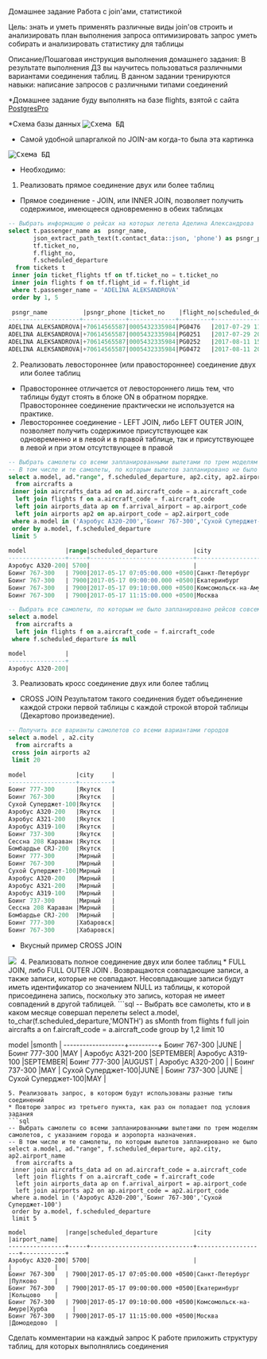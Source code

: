 Домашнее задание
Работа с join'ами, статистикой

Цель:
знать и уметь применять различные виды join'ов
строить и анализировать план выполнения запроса
оптимизировать запрос
уметь собирать и анализировать статистику для таблицы

Описание/Пошаговая инструкция выполнения домашнего задания:
В результате выполнения ДЗ вы научитесь пользоваться
различными вариантами соединения таблиц.
В данном задании тренируются навыки: написание запросов с различными типами соединений

*Домашнее задание буду выполнять на базе flights, взятой с сайта [PostgresPro](https://postgrespro.ru/education/demodb)

*Схема базы данных
<kbd>
  <img src="https://github.com/AleksMinin/otus-pgsql-dba-dev/raw/main/HomeWork_13/images/schema_db.jpg" alt="Схема БД" caption="Схема БД"/>
</kbd>

* Самой удобной шпаргалкой по JOIN-ам когда-то была эта картинка
<kbd>
  <img src="https://github.com/AleksMinin/otus-pgsql-dba-dev/raw/main/HomeWork_13/images/SQL_JOINS.png" alt="Схема БД" caption="Схема БД"/>
</kbd>

* Необходимо:
1. Реализовать прямое соединение двух или более таблиц
* Прямое соединение - JOIN, или INNER JOIN, позволяет получить содержимое, имеющееся одновременно в обеих таблицах
```sql
-- Выбрать информацию о рейсах на которых летела Аделина Александрова
select t.passenger_name as  psngr_name,
       json_extract_path_text(t.contact_data::json, 'phone') as psngr_phone,
       tf.ticket_no,
       f.flight_no,
       f.scheduled_departure
  from tickets t  
 inner join ticket_flights tf on tf.ticket_no = t.ticket_no
 inner join flights f on tf.flight_id = f.flight_id
 where t.passenger_name = 'ADELINA ALEKSANDROVA'
 order by 1, 5
 
 psngr_name          |psngr_phone |ticket_no    |flight_no|scheduled_departure          |
--------------------+------------+-------------+---------+-----------------------------+
ADELINA ALEKSANDROVA|+70614565587|0005432335984|PG0476   |2017-07-29 11:45:00.000 +0500|
ADELINA ALEKSANDROVA|+70614565587|0005432335984|PG0251   |2017-07-29 20:05:00.000 +0500|
ADELINA ALEKSANDROVA|+70614565587|0005432335984|PG0252   |2017-08-11 15:05:00.000 +0500|
ADELINA ALEKSANDROVA|+70614565587|0005432335984|PG0472   |2017-08-11 20:30:00.000 +0500|
```


2. Реализовать левостороннее (или правостороннее) соединение двух или более таблиц
* Правостороннее отличается от левостороннего лишь тем, что таблицы будут стоять в блоке ON в обратном порядке. Правостороннее соединение практически не используется на практике.
* Левостороннее соединение - LEFT JOIN, либо LEFT OUTER JOIN, позволяет получить содержимое присутствующее как одновременно и в левой и в правой таблице, так и присутствующее в левой и при этом отсутствующее в правой
```sql
-- Выбрать самолеты со всеми запланированными вылетами по трем моделям самолетов, с указанием города и аэропорта назначения.
-- В том числе и те самолеты, по которым вылетов запланировано не было
select a.model, ad."range", f.scheduled_departure, ap2.city, ap2.airport_name
  from aircrafts a
 inner join aircrafts_data ad on ad.aircraft_code = a.aircraft_code
  left join flights f on a.aircraft_code = f.aircraft_code
  left join airports_data ap on f.arrival_airport = ap.airport_code
  left join airports ap2 on ap.airport_code = ap2.airport_code
 where a.model in ('Аэробус A320-200','Боинг 767-300','Сухой Суперджет-100')
 order by a.model, f.scheduled_departure
 limit 5
  
model           |range|scheduled_departure          |city                |airport_name|
----------------+-----+-----------------------------+--------------------+------------+
Аэробус A320-200| 5700|                             |                    |            |
Боинг 767-300   | 7900|2017-05-17 07:05:00.000 +0500|Санкт-Петербург     |Пулково     |
Боинг 767-300   | 7900|2017-05-17 09:00:00.000 +0500|Екатеринбург        |Кольцово    |
Боинг 767-300   | 7900|2017-05-17 09:10:00.000 +0500|Комсомольск-на-Амуре|Хурба       |
Боинг 767-300   | 7900|2017-05-17 11:15:00.000 +0500|Москва              |Домодедово  |  

-- Выбрать все самолеты, по которым не было запланировано рейсов совсем (самолет еще не использовался)
select a.model
  from aircrafts a
  left join flights f on a.aircraft_code = f.aircraft_code
 where f.scheduled_departure is null

model           |
----------------+
Аэробус A320-200|  
``` 
3. Реализовать кросс соединение двух или более таблиц
* CROSS JOIN Результатом такого соединения будет объединение каждой строки первой таблицы с каждой строкой второй таблицы (Декартово произведение).
```sql
-- Получить все варианты самолетов со всеми вариантами городов
select a.model , a2.city 
  from aircrafts a 
 cross join airports a2 
 limit 20
 
model              |city     |
-------------------+---------+
Боинг 777-300      |Якутск   |
Боинг 767-300      |Якутск   |
Сухой Суперджет-100|Якутск   |
Аэробус A320-200   |Якутск   |
Аэробус A321-200   |Якутск   |
Аэробус A319-100   |Якутск   |
Боинг 737-300      |Якутск   |
Сессна 208 Караван |Якутск   |
Бомбардье CRJ-200  |Якутск   |
Боинг 777-300      |Мирный   |
Боинг 767-300      |Мирный   |
Сухой Суперджет-100|Мирный   |
Аэробус A320-200   |Мирный   |
Аэробус A321-200   |Мирный   |
Аэробус A319-100   |Мирный   |
Боинг 737-300      |Мирный   |
Сессна 208 Караван |Мирный   |
Бомбардье CRJ-200  |Мирный   |
Боинг 777-300      |Хабаровск|
Боинг 767-300      |Хабаровск| 
```
* Вкусный пример CROSS JOIN
<kbd>
  <img src="https://github.com/AleksMinin/otus-pgsql-dba-dev/raw/main/HomeWork_13/images/dinner.png"/>
</kbd>
4. Реализовать полное соединение двух или более таблиц
* FULL JOIN, либо FULL OUTER JOIN . Возвращаются совпадающие записи, а также записи, которые не совпадают. Несовпадающие записи будут иметь идентификатор со значением NULL из таблицы, к которой присоединена запись, поскольку это запись, которая не имеет совпадений в другой таблицей.
```sql
-- Выбрать все самолеты, кто и в каком месяце совершал перелеты
select a.model, to_char(f.scheduled_departure,'MONTH') as sMonth
  from flights f
  full join aircrafts a on f.aircraft_code = a.aircraft_code
 group by 1,2 
 limit 10
 
 model              |smonth   |
-------------------+---------+
Боинг 767-300      |JUNE     |
Боинг 777-300      |MAY      |
Аэробус A321-200   |SEPTEMBER|
Аэробус A319-100   |SEPTEMBER|
Боинг 777-300      |AUGUST   |
Аэробус A320-200   |         |
Боинг 737-300      |MAY      |
Сухой Суперджет-100|JUNE     |
Боинг 737-300      |JUNE     |
Сухой Суперджет-100|MAY      |
```
5. Реализовать запрос, в котором будут использованы разные типы соединений
* Повторю запрос из третьего пункта, как раз он попадает под условия задания
```sql
-- Выбрать самолеты со всеми запланированными вылетами по трем моделям самолетов, с указанием города и аэропорта назначения.
-- В том числе и те самолеты, по которым вылетов запланировано не было
select a.model, ad."range", f.scheduled_departure, ap2.city, ap2.airport_name
  from aircrafts a
 inner join aircrafts_data ad on ad.aircraft_code = a.aircraft_code
  left join flights f on a.aircraft_code = f.aircraft_code
  left join airports_data ap on f.arrival_airport = ap.airport_code
  left join airports ap2 on ap.airport_code = ap2.airport_code
 where a.model in ('Аэробус A320-200','Боинг 767-300','Сухой Суперджет-100')
 order by a.model, f.scheduled_departure
 limit 5
  
model           |range|scheduled_departure          |city                |airport_name|
----------------+-----+-----------------------------+--------------------+------------+
Аэробус A320-200| 5700|                             |                    |            |
Боинг 767-300   | 7900|2017-05-17 07:05:00.000 +0500|Санкт-Петербург     |Пулково     |
Боинг 767-300   | 7900|2017-05-17 09:00:00.000 +0500|Екатеринбург        |Кольцово    |
Боинг 767-300   | 7900|2017-05-17 09:10:00.000 +0500|Комсомольск-на-Амуре|Хурба       |
Боинг 767-300   | 7900|2017-05-17 11:15:00.000 +0500|Москва              |Домодедово  |  
```

Сделать комментарии на каждый запрос
К работе приложить структуру таблиц, для которых
выполнялись соединения